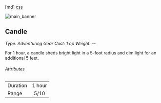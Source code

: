 [md]
[css](-OCVFMyYfsylqoZPiW6l)

![main_banner](https://raw.githubusercontent.com/Tougher-Together-Gaming/default-game-assets/refs/heads/main/character-sheets/light-sources/images/candle-portrait.png)

## Candle

*Type: Adventuring Gear Cost: 1 cp Weight: --*

For 1 hour, a candle sheds bright light in a 5-foot radius and dim light for an additional 5 feet.

###### Attributes

| | |
| :--- | :---: |
| Duration | 1 hour |
| Range | 5/10 |

